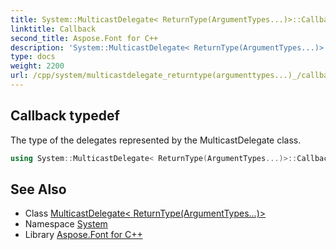```yaml
---
title: System::MulticastDelegate< ReturnType(ArgumentTypes...)>::Callback typedef
linktitle: Callback
second_title: Aspose.Font for C++
description: 'System::MulticastDelegate< ReturnType(ArgumentTypes...)>::Callback typedef. The type of the delegates represented by the MulticastDelegate class in C++.'
type: docs
weight: 2200
url: /cpp/system/multicastdelegate_returntype(argumenttypes...)_/callback/
---
```

## Callback typedef


The type of the delegates represented by the MulticastDelegate class.

```cpp
using System::MulticastDelegate< ReturnType(ArgumentTypes...)>::Callback =  Delegate<ReturnType(ArgumentTypes...)>
```

## See Also

* Class [MulticastDelegate< ReturnType(ArgumentTypes...)>](../)
* Namespace [System](../../)
* Library [Aspose.Font for C++](../../../)
